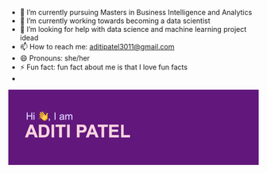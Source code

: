 




- 🔭 I’m currently pursuing Masters in Business Intelligence and Analytics
- 🌱 I’m currently working towards becoming a data scientist 
- 🤔 I’m looking for help with data science and machine learning project idead
- 📫 How to reach me: aditipatel3011@gmail.com
- 😄 Pronouns: she/her
- ⚡ Fun fact: fun fact about me is that I love fun facts
- 
<img src="https://raw.githubusercontent.com/aditip30/aditip30/1dafbe6bf72fd1b52f8affe41abadc1ef4e60846/header.png">

